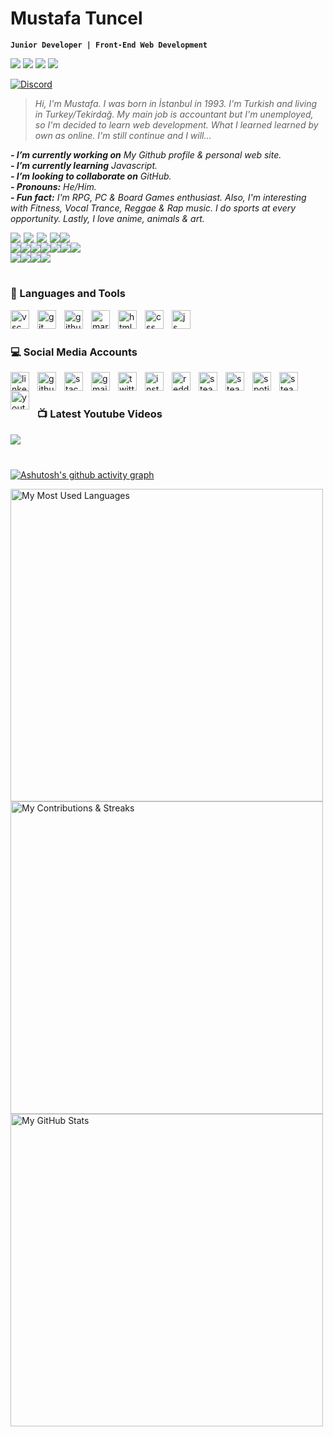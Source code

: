 # Mustafa Tuncel

**``Junior Developer | Front-End Web Development``**

<a href="https://twitter.com/MustafaTuncel93">
<img src="https://img.shields.io/twitter/follow/MustafaTuncel93?style=social"></a>
<a href="https://www.reddit.com/user/SofiaPavlovena">
<img  src="https://img.shields.io/reddit/user-karma/combined/SofiaPavlovena?style=social"></a>
<a href="https://www.youtube.com/channel/UCscVDGKFKT4T1kX3F27ieZw">
<img src="https://img.shields.io/youtube/channel/views/UCscVDGKFKT4T1kX3F27ieZw?style=social"></a>
<a href="https://www.twitch.tv/mustafatuncel">
<img src="https://img.shields.io/twitch/status/mustafatuncel?style=social"></a>

<a href="https://discord.com/channels/424256102046367754/424256102046367758">![Discord](https://img.shields.io/discord/424256102046367754?label=discord&logo=discord&style=social)</a>
<!--
[![Mustafa Tuncel StackOverflow](https://github-readme-stackoverflow.vercel.app/?userID=20082069&theme=dark)](https://stackoverflow.com/users/20082069/mustafa-tuncel)
-->

>*Hi, I'm Mustafa. I was born in İstanbul in 1993. I'm Turkish and living in Turkey/Tekirdağ. My main job is accountant but I'm unemployed, so I'm decided to learn web development. What I learned learned by own as online. I'm still continue and I will...*

***- I’m currently working on*** *My Github profile & personal web site.*<br>
***- I’m currently learning*** *Javascript.*<br>
***- I’m looking to collaborate on*** *GitHub.*<br>
***- Pronouns:*** *He/Him.*<br>
***- Fun fact:*** *I'm RPG, PC & Board Games enthusiast. Also, I'm interesting with Fitness, Vocal Trance, Reggae & Rap music. I do sports at every opportunity. Lastly, I love anime, animals & art.*

<!-- CUSTOM ICON BADGES COLOR LIST
brightgreen, green, yellowgreen, yellow, orange, red, blue, lightgrey, 
success, important, critical, informational, inactive, 
blueviolet, ff69b4 / f25278 (pink), 9cf (lightblue)
-->

<img align="left" style="padding-right:2px" src="https://img.shields.io/website?down_color=red&down_message=offline&up_color=green&up_message=online&url=https%3A%2F%2Fmustafatuncel.github.io">

<img align="left" style="padding-right:2px" src="https://visitor-badge.glitch.me/badge?page_id=MustafaTuncel.visitor-badge?left_color=grey&right_color=green">

<img align="left" style="padding-right:2px" src="https://img.shields.io/github/actions/workflow/status/MustafaTuncel/MustafaTuncel/youtube-cards.yml"><img src="https://img.shields.io/github/last-commit/MustafaTuncel/MustafaTuncel"><img src="https://img.shields.io/github/commit-activity/y/MustafaTuncel/MustafaTuncel?color=brightgreen"> <br>
<img src="https://img.shields.io/github/languages/count/MustafaTuncel/learningprocess"><img src="https://img.shields.io/github/languages/top/MustafaTuncel/learningprocess"><img src="https://img.shields.io/github/followers/MustafaTuncel"><img src="https://img.shields.io/github/forks/MustafaTuncel/MustafaTuncel"><img src="https://img.shields.io/github/stars/MustafaTuncel/MustafaTuncel"><img src="https://img.shields.io/github/milestones/all/MustafaTuncel/MustafaTuncel"><img src="https://img.shields.io/github/contributors/MustafaTuncel/MustafaTuncel?color=blue"> <br>
<img src="https://img.shields.io/github/issues/MustafaTuncel/MustafaTuncel?color=yellow"><img src="https://img.shields.io/github/issues-closed/MustafaTuncel/MustafaTuncel?color=yellow"><img src="https://img.shields.io/github/issues-pr/MustafaTuncel/MustafaTuncel?color=yellow"><img src="https://img.shields.io/github/issues-pr-closed/MustafaTuncel/MustafaTuncel?color=yellow"><br>

#

 ### :wrench: Languages and Tools

<a href="https://code.visualstudio.com" target="_blank" rel="noopener noreferrer nofollow">
<img align="left" width="30px" alt="vsc" title="Visual Studio Code" style="padding-right:10px;" src="https://cdn.jsdelivr.net/gh/devicons/devicon/icons/visualstudio/visualstudio-plain.svg"/>

<a href="https://git-scm.com/" target="_blank" rel="noopener noreferrer nofollow">
<img align="left" width="30px" alt="git" title="Git" style="padding-right:10px;" src="https://cdn.jsdelivr.net/gh/devicons/devicon/icons/git/git-original.svg"/></a>

<a href="https://github.com" target="_blank" rel="noopener noreferrer nofollow">
<img align="left" width="30px" alt="github" title="GitHub"  style="padding-right:10px;" src="https://upload.wikimedia.org/wikipedia/commons/9/91/Octicons-mark-github.svg"/></a>

<a href="https://www.markdownguide.org/" target="_blank" rel="noopener noreferrer nofollow">
<img align="left" width="30px" alt="markdown" title="Markdown" style="padding-right:10px;" src="https://cdn.jsdelivr.net/gh/devicons/devicon/icons/markdown/markdown-original.svg"/></a>

<a href="https://html.com/" target="_blank" rel="noopener noreferrer nofollow">
<img align="left" width="30px" alt="html" title="HTML" style="padding-right:10px;" src="https://cdn.jsdelivr.net/gh/devicons/devicon/icons/html5/html5-original.svg"/></a>

<a href="https://www.w3.org/Style/CSS/Overview.en.html" target="_blank" rel="noopener noreferrer nofollow">
<img align="left" width="30px" alt="css" title="CSS" style="padding-right:10px;" src="https://cdn.jsdelivr.net/gh/devicons/devicon/icons/css3/css3-original.svg"/></a>

<a href="https://www.javascript.com/" target="_blank" rel="noopener noreferrer nofollow">
<img align="left" width="30px" alt="js" title="JS" style="padding-right:10px;" src="https://cdn.jsdelivr.net/gh/devicons/devicon/icons/javascript/javascript-original.svg"/></a><br>

#

### :computer: Social Media Accounts

<a href="https://www.linkedin.com/in/mustafatuncel93/" target="_blank" rel="noopener noreferrer nofollow">
<img align="left" width="30px" alt="linkedin" title="Linked In" style="padding-right:10px;" src="https://www.vectorlogo.zone/logos/linkedin/linkedin-tile.svg"></img></a>

<a href="https://github.com/MustafaTuncel" target="_blank" rel="noopener noreferrer nofollow">
<img align="left" width="30px" alt="github" title="GitHub" style="padding-right:10px;" src="https://upload.wikimedia.org/wikipedia/commons/9/91/Octicons-mark-github.svg"></img></a>

<a href="https://stackoverflow.com/users/20082069/" target="_blank" rel="noopener noreferrer nofollow">
<img align="left" width="30px" alt="stackoverflow" title="Stack Overflow" style="padding-right:10px;" src="https://www.vectorlogo.zone/logos/stackoverflow/stackoverflow-icon.svg"></img></a>

<a href="mailto:mustafatuncel.1993@gmail.com" target="_blank" rel="noopener noreferrer nofollow">
<img align="left" width="30px" alt="gmail" title="Gmail" style="padding-right:10px;" src="https://www.vectorlogo.zone/logos/gmail/gmail-icon.svg"></img></a>

<a href="https://twitter.com/MustafaTuncel93/" target="_blank" rel="noopener noreferrer nofollow">
<img align="left" width="30px" alt="twitter" title="Twitter" style="padding-right:10px;" src="https://cdn.jsdelivr.net/gh/devicons/devicon/icons/twitter/twitter-original.svg"></img></a>

<a href="https://www.instagram.com/tncl.mustafa/" target="_blank" rel="noopener noreferrer nofollow">
<img align="left" width="30px" alt="instagram" title="Instagram" style="padding-right:10px;" src="https://www.vectorlogo.zone/logos/instagram/instagram-icon.svg"></img></a>

<a href="https://www.reddit.com/user/SofiaPavlovena/" target="_blank" rel="noopener noreferrer nofollow">
<img align="left" width="30px" alt="reddit" title="Reddit" style="padding-right:10px;" src="https://www.vectorlogo.zone/logos/reddit/reddit-icon.svg"></img></a>

<a href="https://discord.gg/n6RQ5Ha" target="_blank" rel="noopener noreferrer nofollow">
<img align="left" width="30px" alt="steam" title="Steam" style="padding-right:10px;" src="https://www.vectorlogo.zone/logos/discordapp/discordapp-icon.svg"></img>

<a href="https://www.twitch.tv/mustafatuncel" target="_blank" rel="noopener noreferrer nofollow">
<img align="left" width="30px" alt="steam" title="Steam" style="padding-right:10px;" src="https://www.vectorlogo.zone/logos/twitch/twitch-icon.svg"></img></a>

<a href="https://open.spotify.com/user/sofiapavlovena" target="_blank" rel="noopener noreferrer nofollow">
<img align="left" width="30px" alt="spotify" title="Spotify" style="padding-right:10px;" src="https://www.vectorlogo.zone/logos/spotify/spotify-icon.svg"></img></a>

<a href="https://steamcommunity.com/id/SofiaPavlovena/" target="_blank" rel="noopener noreferrer nofollow">
<img align="left" width="30px" alt="steam" title="Steam" style="padding-right:10px;" src="https://www.vectorlogo.zone/logos/steampowered/steampowered-icon.svg"></img></a>

<a href="https://www.youtube.com/channel/UCscVDGKFKT4T1kX3F27ieZw" target="_blank" rel="noopener noreferrer nofollow">
<img align="left" width="30px" alt="youtube" title="Youtube" style="padding-right:10px;" src="https://www.vectorlogo.zone/logos/youtube/youtube-icon.svg"></img></a><br>

#

### :tv: Latest Youtube Videos

<!-- BEGIN YOUTUBE-CARDS -->
<!-- END YOUTUBE-CARDS -->

<a href="https://www.youtube.com/channel/UCscVDGKFKT4T1kX3F27ieZw" target="_blank" rel="noopener noreferrer nofollow">
<img align="left" src="https://custom-icon-badges.demolab.com/badge/subscribe-ff0000.svg?style=for-the-badge&logo=youtube&logoColor=white"/></a><br>

#

[![Ashutosh's github activity graph](https://github-readme-activity-graph.cyclic.app/graph?username=MustafaTuncel&theme=react-dark&radius=10)](https://github.com/MustafaTuncel/github-readme-activity-graph)

<img width="500px" src="https://github-readme-stats.vercel.app/api/top-langs/?username=MustafaTuncel&theme=dark&layout=compact" alt="My Most Used Languages"><br>
<img width="500px" src="https://github-readme-streak-stats.herokuapp.com?user=mustafatuncel&theme=dark&hide_border=false&date_format=M%20j%5B%2C%20Y%5D" alt="My Contributions & Streaks"><br>
<img width="500px" src="https://github-readme-stats.vercel.app/api?username=MustafaTuncel&show_icons=true&theme=dark" alt="My GitHub Stats">


<!--
**MustafaTuncel/MustafaTuncel** is a ✨ _special_ ✨ repository because its `README.md` (this file) appears on your GitHub profile.

Here are some ideas to get you started:

- 🔭 I’m currently working on ...
- 🌱 I’m currently learning ...
- 👯 I’m looking to collaborate on ...
- 🤔 I’m looking for help with ...
- 💬 Ask me about ...
- 📫 How to reach me: ...
- 😄 Pronouns: ...
- ⚡ Fun fact: ...
-->


[linkedin]: https://www.linkedin.com/in/mustafatuncel93/
[github]: https://github.com/MustafaTuncel
[stackoverflow]: https://stackoverflow.com/users/20082069/
[twitter]: https://twitter.com/MustafaTuncel93/
[youtube]: https://www.youtube.com/channel/UCscVDGKFKT4T1kX3F27ieZw
[instagram]: https://www.instagram.com/tncl.mustafa/
[reddit]: https://www.reddit.com/user/SofiaPavlovena/
[gmail]: mailto:mustafatuncel.1993@gmail.com
[steam]: https://steamcommunity.com/id/SofiaPavlovena/
[spotify]: https://open.spotify.com/user/sofiapavlovena